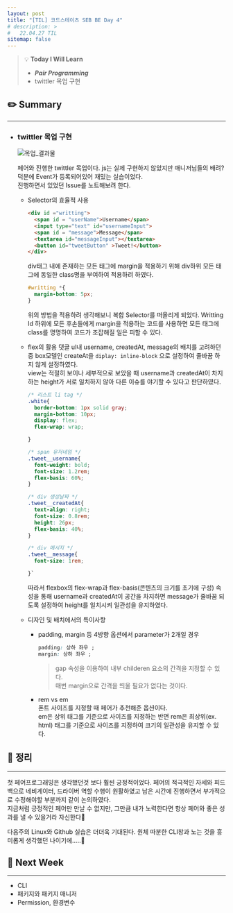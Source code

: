 ```yaml
---
layout: post
title: "[TIL] 코드스테이츠 SEB BE Day 4"
# description: >
#   22.04.27 TIL
sitemap: false
---
```

> 💡 **Today I Will Learn**
>
> * ***Pair Programming***
> * twittler 목업 구현

## ✏️ Summary
***

* ### twittler 목업 구현

  ![목업_결과물](https://user-images.githubusercontent.com/44282342/165917608-0ee3cc16-bcdc-407e-8199-60cb6259533f.PNG)

  페어와 진행한 twittler 목업이다. js는 실제 구현하지 않았지만 매니저님들의 배려? 덕분에 Event가 등록되어있어 재밌는 실습이었다.  
  진행하면서 있었던 Issue를 노트해보려 한다.
  
  * Selector의 효율적 사용

    ```html
    <div id ="writting">
      <span id = "userName">Username</span>
      <input type="text" id="usernameInput">
      <span id = "message">Message</span>
      <textarea id="messageInput"></textarea>
      <button id="tweetButton" >Tweet!</button>    
    </div>
    ```

    div태그 내에 존재하는 모든 태그에 margin을 적용하기 위해 div하위 모든 태그에 동일한 class명을 부여하여 적용하려 하였다.

    ``` css
    #writting *{
      margin-bottom: 5px;
    }
    ```

    위의 방법을 적용하려 생각해보니 복합 Selector를 떠올리게 되었다. Writting Id 하위에 모든 후손들에게 margin을 적용하는 코드를 사용하면 모든 태그에 class를 명명하여 코드가 조잡해질 일은 피할 수 있다.

  * flex의 활용
    댓글 ul내 username, createdAt, message의 배치를 고려하던 중 box모델인 createAt을 `diplay: inline-block` 으로 설정하여 줄바꿈 하지 않게 설정하였다.  
    view는 적절히 보이나 세부적으로 보았을 때 username과 createdAt이 차지하는 height가 서로 일치하지 않아 다른 이슈를 야기할 수 있다고 판단하였다.

    ``` css
    /* 리스트 li tag */
    .white{
      border-bottom: 1px solid gray;
      margin-bottom: 10px;
      display: flex;
      flex-wrap: wrap;

    }

    /* span 유저네임 */
    .tweet__username{
      font-weight: bold;
      font-size: 1.2rem;
      flex-basis: 60%;
    }

    /* div 생성날짜 */
    .tweet__createdAt{
      text-align: right;
      font-size: 0.8rem;
      height: 26px;
      flex-basis: 40%;
    }

    /* div 메시지 */
    .tweet__message{
      font-size: 1rem;

    }`
    ```

    따라서 flexbox의 flex-wrap과 flex-basis(콘텐츠의 크기를 초기에 구성) 속성을 통해 username과 createdAt이 공간을 차지하면 message가 줄바꿈 되도록 설정하여 height를 일치시켜 일관성을 유지하였다.

  * 디자인 및 배치에서의 특이사항
    * padding, margin 등 4방향 옵션에서 parameter가 2개일 경우

      ``` css
      padding: 상하 좌우 ;
      margin: 상하 좌우 ;
      ```

      > gap 속성을 이용하여 내부 childeren 요소의 간격을 지정할 수 있다.  
      > 매번 margin으로 간격을 띄울 필요가 없다는 것이다.

    * rem vs em  
      폰트 사이즈를 지정할 때 페어가 추천해준 옵션이다.  
      em은 상위 태그를 기준으로 사이즈를 지정하는 반면 rem은 최상위(ex. html) 태그를 기준으로 사이즈를 지정하여 크기의 일관성을 유지할 수 있다.

## 📌 정리
***

첫 페어프로그래밍은 생각했던것 보다 훨씬 긍정적이었다. 페어의 적극적인 자세와 피드백으로 네비게이터, 드라이버 역할 수행이 원활하였고 남은 시간에 진행하면서 부가적으로 수정해야할 부분까지 같이 논의하였다.  
지금처럼 긍정적인 페어만 만날 수 없지만, 그만큼 내가 노력한다면 항상 페어와 좋은 성과를 낼 수 있을거라 자신한다💪

다음주의 Linux와 Github 실습은 더더욱 기대된다. 원체 따분한 CLI창과 노는 것을 흥미롭게 생각했던 나이기에.....🌈
 
## 🎯 Next Week
***

* CLI
* 패키지와 패키지 매니저
* Permission, 환경변수
